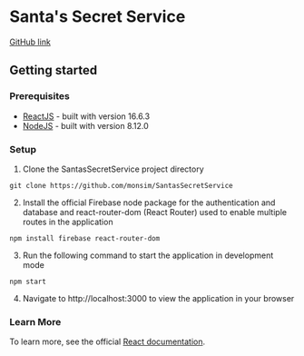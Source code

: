 # Santa's Secret Service

[GitHub link](https://github.com/monsim/SantasSecretService "Github link")

## Getting started

### Prerequisites
- [ReactJS](https://reactjs.org "ReactJS") - built with version 16.6.3
- [NodeJS](https://nodejs.org/en/download/ "NodeJS") - built with version 8.12.0

### Setup
1. Clone the SantasSecretService project directory
```
git clone https://github.com/monsim/SantasSecretService
```
2. Install the official Firebase node package for the authentication and database and react-router-dom (React Router) used to enable multiple routes in the application
```
npm install firebase react-router-dom
```
3. Run the following command to start the application in development mode
```
npm start
```
4. Navigate to http://localhost:3000 to view the application in your browser

### Learn More

To learn more, see the official [React documentation](https://reactjs.org "React documentation").